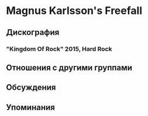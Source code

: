 # Magnus Karlsson's Freefall



## Дискография

### "Kingdom Of Rock" 2015, Hard Rock




## Отношения с другими группами


## Обсуждения


## Упоминания

